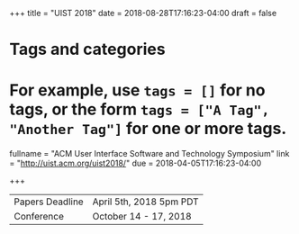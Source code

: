 +++
title = "UIST 2018"
date = 2018-08-28T17:16:23-04:00
draft = false

# Tags and categories
# For example, use `tags = []` for no tags, or the form `tags = ["A Tag", "Another Tag"]` for one or more tags.

fullname = "ACM User Interface Software and Technology Symposium"
link = "http://uist.acm.org/uist2018/"
due =  2018-04-05T17:16:23-04:00

+++

| | |
|---|---|
|Papers Deadline|	April 5th, 2018 5pm PDT|
|Conference| October 14 -  17, 2018|